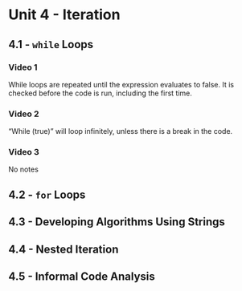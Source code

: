 # Unit 4 - Iteration

## 4.1 - `while` Loops

### Video 1
While loops are repeated until the expression evaluates to false. It is checked before the code is run, including the first time.
### Video 2
“While (true)” will loop infinitely, unless there is a break in the code.
### Video 3
No notes

## 4.2 - `for` Loops

## 4.3 - Developing Algorithms Using Strings

## 4.4 - Nested Iteration

## 4.5 - Informal Code Analysis
